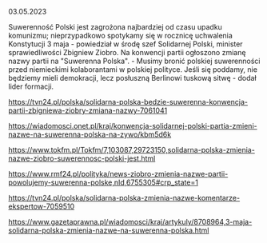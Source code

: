 03.05.2023

Suwerenność Polski jest zagrożona najbardziej od czasu upadku komunizmu; nieprzypadkowo spotykamy się w rocznicę uchwalenia Konstytucji 3 maja - powiedział w środę szef Solidarnej Polski, minister sprawiedliwości Zbigniew Ziobro. Na konwencji partii ogłoszono zmianę nazwy partii na "Suwerenna Polska". - Musimy bronić polskiej suwerenności przed niemieckimi kolaborantami w polskiej polityce. Jeśli się poddamy, nie będziemy mieli demokracji, lecz posłuszną Berlinowi tuskową sitwę - dodał lider formacji.

https://tvn24.pl/polska/solidarna-polska-bedzie-suwerenna-konwencja-partii-zbigniewa-ziobry-zmiana-nazwy-7061041

https://wiadomosci.onet.pl/kraj/konwencja-solidarnej-polski-partia-zmieni-nazwe-na-suwerenna-polska-na-zywo/kbm5d6k

https://www.tokfm.pl/Tokfm/7,103087,29723150,solidarna-polska-zmienia-nazwe-ziobro-suwerennosc-polski-jest.html

https://www.rmf24.pl/polityka/news-ziobro-zmienia-nazwe-partii-powolujemy-suwerenna-polske,nId,6755305#crp_state=1

https://tvn24.pl/polska/solidarna-polska-zmienia-nazwe-komentarze-ekspertow-7059510

https://www.gazetaprawna.pl/wiadomosci/kraj/artykuly/8708964,3-maja-solidarna-polska-zmienia-nazwe-na-suwerenna-polska.html